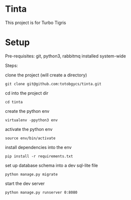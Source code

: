 # Tinta
This project is for Turbo Tigris

# Setup
Pre-requisites: git, python3, rabbitmq installed system-wide

Steps:

clone the project (will create a directory)

    git clone git@github.com:totobgycs/tinta.git

cd into the project dir

    cd tinta

create the python env

    virtualenv -ppython3 env

activate the python env

    source env/bin/activate

install dependencies into the env

    pip install -r requirements.txt

set up database schema into a dev sql-lite file

    python manage.py migrate

start the dev server

    python manage.py runserver 0:8080


